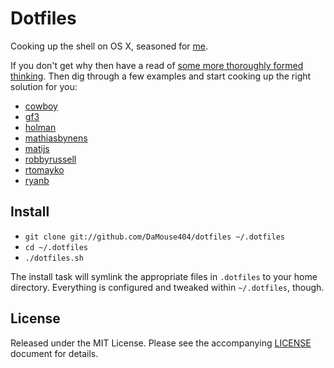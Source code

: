 # Dotfiles

Cooking up the shell on OS X, seasoned for [me][DaMouse404].

If you don't get why then have a read of [some more thoroughly formed thinking][holman-blog]. Then dig through a few examples and start cooking up the right solution for you:

  * [cowboy][cowboy]
  * [gf3][gf3]
  * [holman][holman]
  * [mathiasbynens][mathiasbynens]
  * [matijs][matijs]
  * [robbyrussell][robbyrussell]
  * [rtomayko][rtomayko]
  * [ryanb][ryanb]

## Install

- `git clone git://github.com/DaMouse404/dotfiles ~/.dotfiles`
- `cd ~/.dotfiles`
- `./dotfiles.sh`

The install task will symlink the appropriate files in `.dotfiles` to your home directory. Everything is configured and tweaked within `~/.dotfiles`, though.

## License

Released under the MIT License. Please see the accompanying [LICENSE](LICENSE) document for details.

[cowboy]: https://github.com/cowboy/dotfiles/
[gf3]: https://github.com/gf3/dotfiles/
[holman-blog]: http://zachholman.com/2010/08/dotfiles-are-meant-to-be-forked/
[holman]: https://github.com/holman/dotfiles/
[mathiasbynens]: https://github.com/mathiasbynens/dotfiles/
[matijs]: https://github.com/matijs/homedir/
[robbyrussell]: https://github.com/robbyrussell/oh-my-zsh
[rtomayko]: https://github.com/rtomayko/dotfiles/
[ryanb]: https://github.com/ryanb/dotfiles/
[sg]: http://simongregory.com/
[DaMouse404]: https://github.com/DaMouse404
